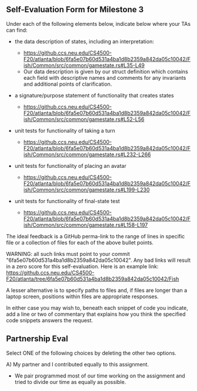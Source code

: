 ## Self-Evaluation Form for Milestone 3

Under each of the following elements below, indicate below where your
TAs can find:

- the data description of states, including an interpretation:
    - https://github.ccs.neu.edu/CS4500-F20/atlanta/blob/6fa5e07b60d531a4ba1d8b2359a842da05c10042/Fish/Common/src/common/gamestate.rs#L35-L49
    - Our data description is given by our struct definition which contains each field with descriptive names
      and comments for any invariants and additional points of clarification.

- a signature/purpose statement of functionality that creates states 
    - https://github.ccs.neu.edu/CS4500-F20/atlanta/blob/6fa5e07b60d531a4ba1d8b2359a842da05c10042/Fish/Common/src/common/gamestate.rs#L52-L56

- unit tests for functionality of taking a turn 
    - https://github.ccs.neu.edu/CS4500-F20/atlanta/blob/6fa5e07b60d531a4ba1d8b2359a842da05c10042/Fish/Common/src/common/gamestate.rs#L232-L266

- unit tests for functionality of placing an avatar 
    - https://github.ccs.neu.edu/CS4500-F20/atlanta/blob/6fa5e07b60d531a4ba1d8b2359a842da05c10042/Fish/Common/src/common/gamestate.rs#L199-L230

- unit tests for functionality of final-state test
    - https://github.ccs.neu.edu/CS4500-F20/atlanta/blob/6fa5e07b60d531a4ba1d8b2359a842da05c10042/Fish/Common/src/common/gamestate.rs#L158-L197

The ideal feedback is a GitHub perma-link to the range of lines in specific
file or a collection of files for each of the above bullet points.

  WARNING: all such links must point to your commit "6fa5e07b60d531a4ba1d8b2359a842da05c10042".
  Any bad links will result in a zero score for this self-evaluation.
  Here is an example link:
    <https://github.ccs.neu.edu/CS4500-F20/atlanta/tree/6fa5e07b60d531a4ba1d8b2359a842da05c10042/Fish>

A lesser alternative is to specify paths to files and, if files are
longer than a laptop screen, positions within files are appropriate
responses.

In either case you may wish to, beneath each snippet of code you
indicate, add a line or two of commentary that explains how you think
the specified code snippets answers the request.

## Partnership Eval 

Select ONE of the following choices by deleting the other two options.

A) My partner and I contributed equally to this assignment. 

  - We pair programmed most of our time working on the assignment and
    tried to divide our time as equally as possible.
